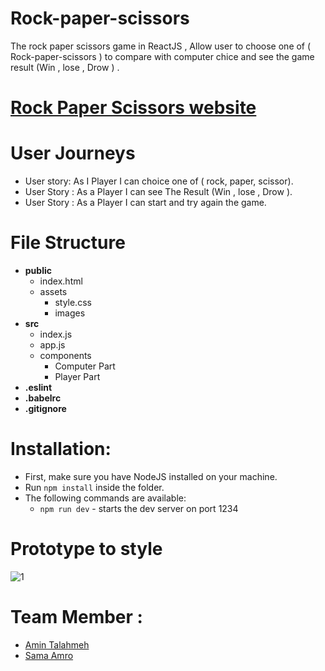 # Rock-paper-scissors
The rock paper scissors game in ReactJS , Allow user to choose one of ( Rock-paper-scissors ) to compare with computer chice   and see the game result (Win , lose , Drow ) .  

# [Rock Paper Scissors website](https://rocks-papers-scissors.netlify.com/) 

# User Journeys 
  - User story: As I Player I can choice one of ( rock, paper, scissor).
  - User Story : As a Player I can see The Result (Win , lose , Drow ).
  - User Story : As a Player I can start and try again the game.
  
# File Structure
  - **public**
    - index.html
    - assets
       - style.css
       - images
  - **src**
    - index.js
    - app.js
    - components
      - Computer Part
      - Player Part
  - **.eslint**
  - **.babelrc**
  - **.gitignore**

# Installation:
- First, make sure you have NodeJS installed on your machine.
- Run ```npm install``` inside the folder.
- The following commands are available:
  - ``` npm run dev ``` - starts the dev server on port 1234
  
# Prototype to style 
![1](https://user-images.githubusercontent.com/35188117/51908269-07a6ff80-23d2-11e9-929f-5e1134dd916e.jpg)
  
# Team Member :
 - [Amin Talahmeh]()
 - [Sama Amro]()
